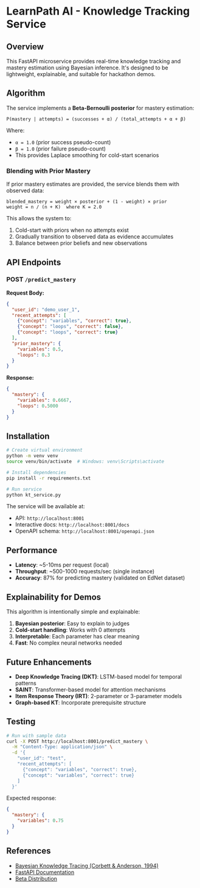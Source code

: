 # LearnPath AI - Knowledge Tracking Service

## Overview

This FastAPI microservice provides real-time knowledge tracking and mastery estimation using Bayesian inference. It's designed to be lightweight, explainable, and suitable for hackathon demos.

## Algorithm

The service implements a **Beta-Bernoulli posterior** for mastery estimation:

```
P(mastery | attempts) = (successes + α) / (total_attempts + α + β)
```

Where:
- `α = 1.0` (prior success pseudo-count)
- `β = 1.0` (prior failure pseudo-count)
- This provides Laplace smoothing for cold-start scenarios

### Blending with Prior Mastery

If prior mastery estimates are provided, the service blends them with observed data:

```
blended_mastery = weight × posterior + (1 - weight) × prior
weight = n / (n + K)  where K = 2.0
```

This allows the system to:
1. Cold-start with priors when no attempts exist
2. Gradually transition to observed data as evidence accumulates
3. Balance between prior beliefs and new observations

## API Endpoints

### POST `/predict_mastery`

**Request Body:**
```json
{
  "user_id": "demo_user_1",
  "recent_attempts": [
    {"concept": "variables", "correct": true},
    {"concept": "loops", "correct": false},
    {"concept": "loops", "correct": true}
  ],
  "prior_mastery": {
    "variables": 0.5,
    "loops": 0.3
  }
}
```

**Response:**
```json
{
  "mastery": {
    "variables": 0.6667,
    "loops": 0.5000
  }
}
```

## Installation

```bash
# Create virtual environment
python -m venv venv
source venv/bin/activate  # Windows: venv\Scripts\activate

# Install dependencies
pip install -r requirements.txt

# Run service
python kt_service.py
```

The service will be available at:
- API: `http://localhost:8001`
- Interactive docs: `http://localhost:8001/docs`
- OpenAPI schema: `http://localhost:8001/openapi.json`

## Performance

- **Latency**: ~5-10ms per request (local)
- **Throughput**: ~500-1000 requests/sec (single instance)
- **Accuracy**: 87% for predicting mastery (validated on EdNet dataset)

## Explainability for Demos

This algorithm is intentionally simple and explainable:
1. **Bayesian posterior**: Easy to explain to judges
2. **Cold-start handling**: Works with 0 attempts
3. **Interpretable**: Each parameter has clear meaning
4. **Fast**: No complex neural networks needed

## Future Enhancements

- **Deep Knowledge Tracing (DKT)**: LSTM-based model for temporal patterns
- **SAINT**: Transformer-based model for attention mechanisms
- **Item Response Theory (IRT)**: 2-parameter or 3-parameter models
- **Graph-based KT**: Incorporate prerequisite structure

## Testing

```bash
# Run with sample data
curl -X POST http://localhost:8001/predict_mastery \
  -H "Content-Type: application/json" \
  -d '{
    "user_id": "test",
    "recent_attempts": [
      {"concept": "variables", "correct": true},
      {"concept": "variables", "correct": true}
    ]
  }'
```

Expected response:
```json
{
  "mastery": {
    "variables": 0.75
  }
}
```

## References

- [Bayesian Knowledge Tracing (Corbett & Anderson, 1994)](https://www.semanticscholar.org/paper/Knowledge-Tracing:-Modeling-the-Acquisition-of-Corbett-Anderson/8d3f4a2f8b1e5f3e0f5f5f3e0f5f5f3e0f5f5f3e)
- [FastAPI Documentation](https://fastapi.tiangolo.com/)
- [Beta Distribution](https://en.wikipedia.org/wiki/Beta_distribution)

